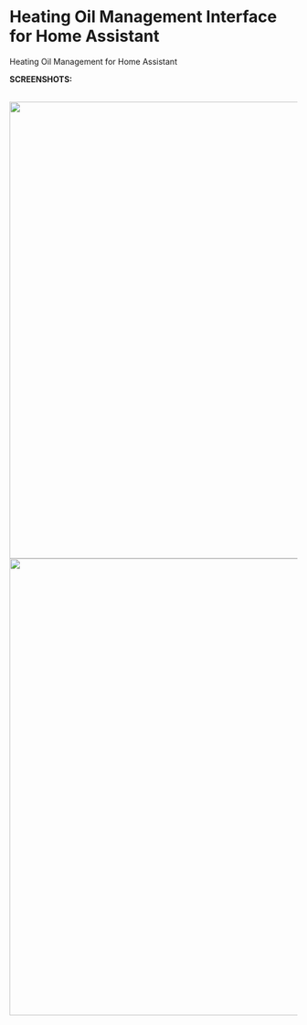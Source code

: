 # Heating Oil Management Interface for Home Assistant
Heating Oil Management for Home Assistant

**SCREENSHOTS:**

<br/>

<img src="https://i.imgur.com/4rABENQ.jpg" width="800px">
<br/>

<img src="https://i.imgur.com/iZ2vzBM.jpg" width="800px">
<br/>
